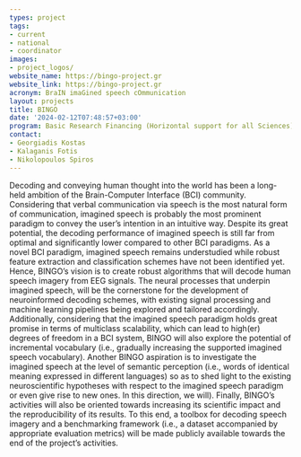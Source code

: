 ```yaml
---
types: project
tags:
- current
- national
- coordinator
images:
- project_logos/
website_name: https://bingo-project.gr
website_link: https://bingo-project.gr
acronym: BraIN imaGined speech cOmmunication
layout: projects
title: BINGO 
date: '2024-02-12T07:48:57+03:00'
program: Basic Research Financing (Horizontal support for all Sciences)       
contact:
- Georgiadis Kostas
- Kalaganis Fotis
- Nikolopoulos Spiros 
---
```

<p>
Decoding and conveying human thought into the world has been a long-held ambition of the Brain-Computer Interface (BCI) community. Considering that verbal communication via speech is the most natural form of communication, imagined speech is probably the most prominent paradigm to convey the user’s intention in an intuitive way. Despite its great potential, the decoding performance of imagined speech is still far from optimal and significantly lower compared to other BCI paradigms. As a novel BCI paradigm, imagined speech remains understudied while robust feature extraction and classification schemes have not been identified yet. Hence, BINGO’s vision is to create robust algorithms that will decode human speech imagery from EEG signals. The neural processes that underpin imagined speech, will be the cornerstone for the development of neuroinformed decoding schemes, with existing signal processing and machine learning pipelines being explored and tailored accordingly. Additionally, considering that the imagined speech paradigm holds great promise in terms of multiclass scalability, which can lead to high(er) degrees of freedom in a BCI system, BINGO will also explore the potential of incremental vocabulary (i.e., gradually increasing the supported imagined speech vocabulary). Another BINGO aspiration is to investigate the imagined speech at the level of semantic perception (i.e., words of identical meaning expressed in different languages) so as to shed light to the existing neuroscientific hypotheses with respect to the imagined speech paradigm or even give rise to new ones. In this direction, we will). Finally, BINGO’s activities will also be oriented towards increasing its scientific impact and the reproducibility of its results. To this end, a toolbox for decoding speech imagery and a benchmarking framework (i.e., a dataset accompanied by appropriate evaluation metrics) will be made publicly available towards the end of the project’s activities.
</p>